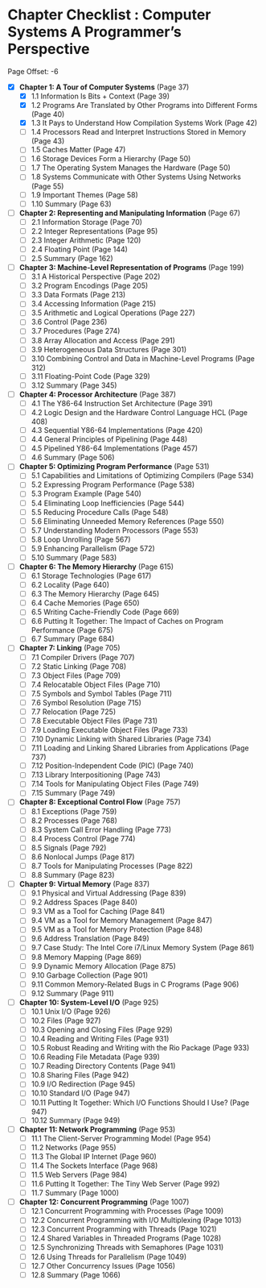 # Chapter Checklist : Computer Systems A Programmer’s Perspective

Page Offset: -6

- [x] **Chapter 1: A Tour of Computer Systems** (Page 37)
  - [x] 1.1 Information Is Bits + Context (Page 39)
  - [x] 1.2 Programs Are Translated by Other Programs into Different Forms (Page 40)
  - [x] 1.3 It Pays to Understand How Compilation Systems Work (Page 42)
  - [ ] 1.4 Processors Read and Interpret Instructions Stored in Memory (Page 43)
  - [ ] 1.5 Caches Matter (Page 47)
  - [ ] 1.6 Storage Devices Form a Hierarchy (Page 50)
  - [ ] 1.7 The Operating System Manages the Hardware (Page 50)
  - [ ] 1.8 Systems Communicate with Other Systems Using Networks (Page 55)
  - [ ] 1.9 Important Themes (Page 58)
  - [ ] 1.10 Summary (Page 63)

- [ ] **Chapter 2: Representing and Manipulating Information** (Page 67)
  - [ ] 2.1 Information Storage (Page 70)
  - [ ] 2.2 Integer Representations (Page 95)
  - [ ] 2.3 Integer Arithmetic (Page 120)
  - [ ] 2.4 Floating Point (Page 144)
  - [ ] 2.5 Summary (Page 162)

- [ ] **Chapter 3: Machine-Level Representation of Programs** (Page 199)
  - [ ] 3.1 A Historical Perspective (Page 202)
  - [ ] 3.2 Program Encodings (Page 205)
  - [ ] 3.3 Data Formats (Page 213)
  - [ ] 3.4 Accessing Information (Page 215)
  - [ ] 3.5 Arithmetic and Logical Operations (Page 227)
  - [ ] 3.6 Control (Page 236)
  - [ ] 3.7 Procedures (Page 274)
  - [ ] 3.8 Array Allocation and Access (Page 291)
  - [ ] 3.9 Heterogeneous Data Structures (Page 301)
  - [ ] 3.10 Combining Control and Data in Machine-Level Programs (Page 312)
  - [ ] 3.11 Floating-Point Code (Page 329)
  - [ ] 3.12 Summary (Page 345)

- [ ] **Chapter 4: Processor Architecture** (Page 387)
  - [ ] 4.1 The Y86-64 Instruction Set Architecture (Page 391)
  - [ ] 4.2 Logic Design and the Hardware Control Language HCL (Page 408)
  - [ ] 4.3 Sequential Y86-64 Implementations (Page 420)
  - [ ] 4.4 General Principles of Pipelining (Page 448)
  - [ ] 4.5 Pipelined Y86-64 Implementations (Page 457)
  - [ ] 4.6 Summary (Page 506)

- [ ] **Chapter 5: Optimizing Program Performance** (Page 531)
  - [ ] 5.1 Capabilities and Limitations of Optimizing Compilers (Page 534)
  - [ ] 5.2 Expressing Program Performance (Page 538)
  - [ ] 5.3 Program Example (Page 540)
  - [ ] 5.4 Eliminating Loop Inefficiencies (Page 544)
  - [ ] 5.5 Reducing Procedure Calls (Page 548)
  - [ ] 5.6 Eliminating Unneeded Memory References (Page 550)
  - [ ] 5.7 Understanding Modern Processors (Page 553)
  - [ ] 5.8 Loop Unrolling (Page 567)
  - [ ] 5.9 Enhancing Parallelism (Page 572)
  - [ ] 5.10 Summary (Page 583)

- [ ] **Chapter 6: The Memory Hierarchy** (Page 615)
  - [ ] 6.1 Storage Technologies (Page 617)
  - [ ] 6.2 Locality (Page 640)
  - [ ] 6.3 The Memory Hierarchy (Page 645)
  - [ ] 6.4 Cache Memories (Page 650)
  - [ ] 6.5 Writing Cache-Friendly Code (Page 669)
  - [ ] 6.6 Putting It Together: The Impact of Caches on Program Performance (Page 675)
  - [ ] 6.7 Summary (Page 684)

- [ ] **Chapter 7: Linking** (Page 705)
  - [ ] 7.1 Compiler Drivers (Page 707)
  - [ ] 7.2 Static Linking (Page 708)
  - [ ] 7.3 Object Files (Page 709)
  - [ ] 7.4 Relocatable Object Files (Page 710)
  - [ ] 7.5 Symbols and Symbol Tables (Page 711)
  - [ ] 7.6 Symbol Resolution (Page 715)
  - [ ] 7.7 Relocation (Page 725)
  - [ ] 7.8 Executable Object Files (Page 731)
  - [ ] 7.9 Loading Executable Object Files (Page 733)
  - [ ] 7.10 Dynamic Linking with Shared Libraries (Page 734)
  - [ ] 7.11 Loading and Linking Shared Libraries from Applications (Page 737)
  - [ ] 7.12 Position-Independent Code (PIC) (Page 740)
  - [ ] 7.13 Library Interpositioning (Page 743)
  - [ ] 7.14 Tools for Manipulating Object Files (Page 749)
  - [ ] 7.15 Summary (Page 749)

- [ ] **Chapter 8: Exceptional Control Flow** (Page 757)
  - [ ] 8.1 Exceptions (Page 759)
  - [ ] 8.2 Processes (Page 768)
  - [ ] 8.3 System Call Error Handling (Page 773)
  - [ ] 8.4 Process Control (Page 774)
  - [ ] 8.5 Signals (Page 792)
  - [ ] 8.6 Nonlocal Jumps (Page 817)
  - [ ] 8.7 Tools for Manipulating Processes (Page 822)
  - [ ] 8.8 Summary (Page 823)

- [ ] **Chapter 9: Virtual Memory** (Page 837)
  - [ ] 9.1 Physical and Virtual Addressing (Page 839)
  - [ ] 9.2 Address Spaces (Page 840)
  - [ ] 9.3 VM as a Tool for Caching (Page 841)
  - [ ] 9.4 VM as a Tool for Memory Management (Page 847)
  - [ ] 9.5 VM as a Tool for Memory Protection (Page 848)
  - [ ] 9.6 Address Translation (Page 849)
  - [ ] 9.7 Case Study: The Intel Core i7/Linux Memory System (Page 861)
  - [ ] 9.8 Memory Mapping (Page 869)
  - [ ] 9.9 Dynamic Memory Allocation (Page 875)
  - [ ] 9.10 Garbage Collection (Page 901)
  - [ ] 9.11 Common Memory-Related Bugs in C Programs (Page 906)
  - [ ] 9.12 Summary (Page 911)

- [ ] **Chapter 10: System-Level I/O** (Page 925)
  - [ ] 10.1 Unix I/O (Page 926)
  - [ ] 10.2 Files (Page 927)
  - [ ] 10.3 Opening and Closing Files (Page 929)
  - [ ] 10.4 Reading and Writing Files (Page 931)
  - [ ] 10.5 Robust Reading and Writing with the Rio Package (Page 933)
  - [ ] 10.6 Reading File Metadata (Page 939)
  - [ ] 10.7 Reading Directory Contents (Page 941)
  - [ ] 10.8 Sharing Files (Page 942)
  - [ ] 10.9 I/O Redirection (Page 945)
  - [ ] 10.10 Standard I/O (Page 947)
  - [ ] 10.11 Putting It Together: Which I/O Functions Should I Use? (Page 947)
  - [ ] 10.12 Summary (Page 949)

- [ ] **Chapter 11: Network Programming** (Page 953)
  - [ ] 11.1 The Client-Server Programming Model (Page 954)
  - [ ] 11.2 Networks (Page 955)
  - [ ] 11.3 The Global IP Internet (Page 960)
  - [ ] 11.4 The Sockets Interface (Page 968)
  - [ ] 11.5 Web Servers (Page 984)
  - [ ] 11.6 Putting It Together: The Tiny Web Server (Page 992)
  - [ ] 11.7 Summary (Page 1000)

- [ ] **Chapter 12: Concurrent Programming** (Page 1007)
  - [ ] 12.1 Concurrent Programming with Processes (Page 1009)
  - [ ] 12.2 Concurrent Programming with I/O Multiplexing (Page 1013)
  - [ ] 12.3 Concurrent Programming with Threads (Page 1021)
  - [ ] 12.4 Shared Variables in Threaded Programs (Page 1028)
  - [ ] 12.5 Synchronizing Threads with Semaphores (Page 1031)
  - [ ] 12.6 Using Threads for Parallelism (Page 1049)
  - [ ] 12.7 Other Concurrency Issues (Page 1056)
  - [ ] 12.8 Summary (Page 1066)
